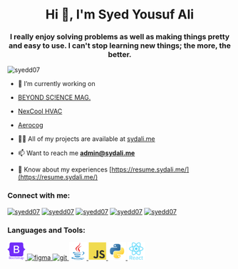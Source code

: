  <h1 align="center">Hi 👋, I'm Syed Yousuf Ali</h1>
<h3 align="center">I really enjoy solving problems as well as making things pretty and easy to use. I can't stop learning new things; the more, the better.</h3>

<p align="left"> <img src="https://komarev.com/ghpvc/?username=github&label=Profile%20views&color=0e75b6&style=flat" alt="syedd07" /> </p>

- 🔭 I’m currently working on
- <a href=https://beyondsciencemagazine.studio/>BEYOND SC!ENCE MAG. </a>
- <a href=https://nexcool.nourain.ae/>NexCool HVAC</a>
- <a href=https://aerocog.tech/>Aerocog</a>

- 👨‍💻 All of my projects are available at [sydali.me](sydali.me)

- 📫 Want to reach me **admin@sydali.me**

- 📄 Know about my experiences [https://resume.sydali.me/](https://resume.sydali.me/)

<h3 align="left">Connect with me:</h3>
<p align="left">
<a href="https://codepen.io/syedd07" target="blank"><img align="center" src="https://raw.githubusercontent.com/rahuldkjain/github-profile-readme-generator/master/src/images/icons/Social/codepen.svg" alt="syedd07" height="30" width="40" /></a>
<a href="https://twitter.com/syedd07" target="blank"><img align="center" src="https://raw.githubusercontent.com/rahuldkjain/github-profile-readme-generator/master/src/images/icons/Social/twitter.svg" alt="syedd07" height="30" width="40" /></a>
<a href="https://linkedin.com/in/syedd07" target="blank"><img align="center" src="https://raw.githubusercontent.com/rahuldkjain/github-profile-readme-generator/master/src/images/icons/Social/linked-in-alt.svg" alt="syedd07" height="30" width="40" /></a>
<a href="https://fb.com/syedd07" target="blank"><img align="center" src="https://raw.githubusercontent.com/rahuldkjain/github-profile-readme-generator/master/src/images/icons/Social/facebook.svg" alt="syedd07" height="30" width="40" /></a>
<a href="https://instagram.com/syedd07" target="blank"><img align="center" src="https://raw.githubusercontent.com/rahuldkjain/github-profile-readme-generator/master/src/images/icons/Social/instagram.svg" alt="syedd07" height="30" width="40" /></a>
</p>

<h3 align="left">Languages and Tools:</h3>
<p align="left"> <a href="https://getbootstrap.com" target="_blank" rel="noreferrer"> <img src="https://raw.githubusercontent.com/devicons/devicon/master/icons/bootstrap/bootstrap-plain-wordmark.svg" alt="bootstrap" width="40" height="40"/> </a> <a href="https://www.figma.com/" target="_blank" rel="noreferrer"> <img src="https://www.vectorlogo.zone/logos/figma/figma-icon.svg" alt="figma" width="40" height="40"/> </a> <a href="https://git-scm.com/" target="_blank" rel="noreferrer"> <img src="https://www.vectorlogo.zone/logos/git-scm/git-scm-icon.svg" alt="git" width="40" height="40"/> </a> <a href="https://www.java.com" target="_blank" rel="noreferrer"> <img src="https://raw.githubusercontent.com/devicons/devicon/master/icons/java/java-original.svg" alt="java" width="40" height="40"/> </a> <a href="https://developer.mozilla.org/en-US/docs/Web/JavaScript" target="_blank" rel="noreferrer"> <img src="https://raw.githubusercontent.com/devicons/devicon/master/icons/javascript/javascript-original.svg" alt="javascript" width="40" height="40"/> </a> <a href="https://www.python.org" target="_blank" rel="noreferrer"> <img src="https://raw.githubusercontent.com/devicons/devicon/master/icons/python/python-original.svg" alt="python" width="40" height="40"/> </a> <a href="https://reactjs.org/" target="_blank" rel="noreferrer"> <img src="https://raw.githubusercontent.com/devicons/devicon/master/icons/react/react-original-wordmark.svg" alt="react" width="40" height="40"/> </a> </p>



















<!---- 👋 Hi, I’m Syed Yousuf Ali
- 👀 I’m interested in Devloping Website!!
- 🌱 I’m currently learning Front-End-Web development
- 💞️ I’m looking to collaborate on ...
- 📫 How to reach me? Mail me on admin@sydali.me ---->
  
<!---
syedd07/syedd07 is a ✨ special ✨ repository because its `README.md` (this file) appears on your GitHub profile.
You can click the Preview link to take a look at your changes.
--->
